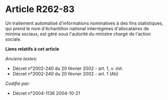 # Article R262-83

Un traitement automatisé d'informations nominatives à des fins statistiques, qui prend le nom d'échantillon national
interrégimes d'allocataires de minima sociaux, est géré sous l'autorité du ministre chargé de l'action sociale.

**Liens relatifs à cet article**

_Anciens textes_:

  - Décret n°2002-240 du 20 février 2002 - art. 1, v. init.
  - Décret n°2002-240 du 20 février 2002 - art. 1 (Ab)

_Codifié par_:

  - Décret n°2004-1136 2004-10-21
